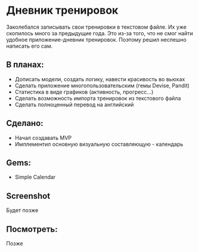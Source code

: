 # Дневник тренировок

Заколебался записывать свои тренировки в текстовом файле. Их уже скопилось много за предыдущие года. Это из-за того, что не смог найти удобное приложение-дневник тренировок. Поэтому решил неспешно написать его сам.

## В планах:
* Дописать модели, создать логику, навести красивость во вьюхах
* Сделать приложение многопользовательским (гемы Devise, Pandit)
* Статистика в виде графиков (активность, прогресс...)
* Сделать возможность импорта тренировок из текстового файла
* Сделать полноценный перевод на английский

## Сделано:
* Начал создавать MVP
* Имплементил основную визуальную составляющую - календарь

## Gems:
* Simple Calendar

## Screenshot
Будет позже

## Посмотреть:
Позже
